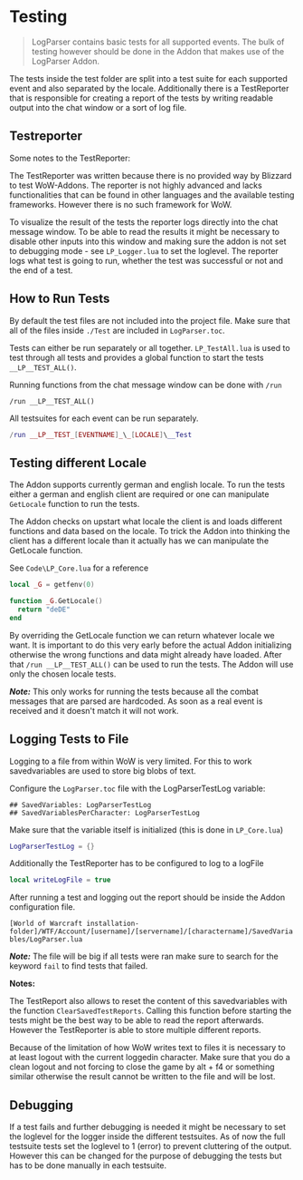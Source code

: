 # Testing

> LogParser contains basic tests for all supported events. The bulk of testing however should be done in the Addon that makes use of the LogParser Addon.

The tests inside the test folder are split into a test suite for each supported event and also separated by the locale. Additionally there is a TestReporter that is responsible for creating a report of the tests by writing readable output into the chat window or a sort of log file.

## Testreporter

Some notes to the TestReporter:

The TestReporter was written because there is no provided way by Blizzard to test WoW-Addons. The reporter is not highly advanced and lacks functionalities that can be found in other languages and the available testing frameworks. However there is no such framework for WoW.

To visualize the result of the tests the reporter logs directly into the chat message window. To be able to read the results it might be necessary to disable other inputs into this window and making sure the addon is not set to debugging mode - see `LP_Logger.lua` to set the loglevel. The reporter logs what test is going to run, whether the test was successful or not and the end of a test.

## How to Run Tests

By default the test files are not included into the project file. Make sure that all of the files inside `./Test` are included in `LogParser.toc`.

Tests can either be run separately or all together. `LP_TestAll.lua` is used to test through all tests and provides a global function to start the tests `__LP__TEST_ALL()`.

Running functions from the chat message window can be done with `/run`

`/run __LP__TEST_ALL()`

All testsuites for each event can be run separately.

```lua
/run __LP__TEST_[EVENTNAME]_\_[LOCALE]\__Test
```

## Testing different Locale

The Addon supports currently german and english locale. To run the tests either a german and english client are required or one can manipulate `GetLocale` function to run the tests.

The Addon checks on upstart what locale the client is and loads different functions and data based on the locale. To trick the Addon into thinking the client has a different locale than it actually has we can manipulate the GetLocale function.

See `Code\LP_Core.lua` for a reference

```lua
local _G = getfenv(0)

function _G.GetLocale()
  return "deDE"
end
```

By overriding the GetLocale function we can return whatever locale we want. It is important to do this very early before the actual Addon initializing otherwise the wrong functions and data might already have loaded. After that `/run __LP__TEST_ALL()` can be used to run the tests. The Addon will use only the chosen locale tests.

***Note:*** This only works for running the tests because all the combat messages that are parsed are hardcoded. As soon as a real event is received and it doesn't match it will not work.

## Logging Tests to File

Logging to a file from within WoW is very limited. For this to work savedvariables are used to store big blobs of text.

Configure the `LogParser.toc` file with the LogParserTestLog variable:


```
## SavedVariables: LogParserTestLog
## SavedVariablesPerCharacter: LogParserTestLog
```

Make sure that the variable itself is initialized (this is done in `LP_Core.lua`)

```lua
LogParserTestLog = {}
```

Additionally the TestReporter has to be configured to log to a logFile

```lua
local writeLogFile = true
```

After running a test and logging out the report should be inside the Addon configuration file.

`[World of Warcraft installation-folder]/WTF/Account/[username]/[servername]/[charactername]/SavedVariables/LogParser.lua`

***Note:*** The file will be big if all tests were ran make sure to search for the keyword `fail` to find tests that failed.

**Notes:**

The TestReport also allows to reset the content of this savedvariables with the function `ClearSavedTestReports`. Calling this function before starting the tests might be the best way to be able to read the report afterwards. However the TestReporter is able to store multiple different reports.

Because of the limitation of how WoW writes text to files it is necessary to at least logout with the current loggedin character. Make sure that you do a clean logout and not forcing to close the game by alt + f4 or something similar otherwise the result cannot be written to the file and will be lost.

## Debugging

If a test fails and further debugging is needed it might be necessary to set the loglevel for the logger inside the different testsuites. As of now the full testsuite tests set the loglevel to 1 (error) to prevent cluttering of the output. However this can be changed for the purpose of debugging the tests but has to be done manually in each testsuite.
